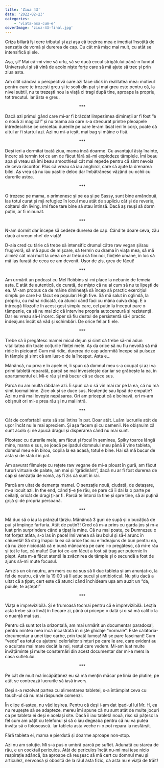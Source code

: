 ```yaml
---
title: 'Ziua 43'
date: '2022-02-23'
categories:
    - 'viata-asa-cum-e'
coverImage: 'ziua-43-final.jpg'
---
```


Criza biliară își cere tributul și azi așa că trezirea mea e imediat însoțită de senzația de vomă și durerea de cap. Cu cât mă mișc mai mult, cu atât se intensifică și ele.

Așa, și? Mai că-mi vine să urlu, să se ducă ecoul strigătului până-n fundul Universului și să vină de acolo niște forțe care să mă ajute să trec și prin ziua asta.

Am citit cândva o perspectivă care azi face click în realitatea mea: motivul pentru care te trezești greu și te scoli din pat și mai greu este pentru că, la nivel subtil, nu te trezești nou la viață ci tragi după tine, aproape la propriu, tot trecutul. Iar ăsta e greu.

<p style="text-align: center;">***</p>

Dacă azi primul gând care mi-ar fi brăzdat limpezimea dimineții ar fi fost “e o nouă zi magică!” și nu teama aia care s-a strecurat printre pleoapele întredeschise ce cercetau durerile pe care le-am lăsat ieri în corp, poate că altul ar fi startul azi. Azi nu mi-a ieșit, mai bag și mâine o fisă.

<p style="text-align: center;">***</p>

Deși ieri a dormitat toată ziua, mama încă doarme. Cu avantajul ăsta înainte, încerc să termin tot ce am de făcut fără să-mi explodeze tâmplele. Îmi beau apa și vreau să îmi beau smoothieul cât mai repede pentru că simt nevoia de ceva răcoritor. Plus că vreau să iau anghirol, care să ajute la drenarea bilei. Aș vrea să nu iau pastile deloc dar îmbătrânesc văzând cu ochii cu durerile astea.

<p style="text-align: center;">***</p>

O trezesc pe mama, o primenesc și pe ea și pe Sassy, sunt bine amândouă, las totul curat și mă refugiez în locul meu atât de supliciu cât și de reverie, colțarul din living. Îmi face tare bine să stau întinsă. Dacă aș reuși să dorm puțin, ar fi minunat.

<p style="text-align: center;">***</p>

N-am dormit dar începe să cedeze durerea de cap. Când te doare ceva, zău dacă ai vreun chef de viață!

D-aia cred cu tărie că trebe să intensific drumul către raw vegan și/sau frugivoră, să mă apuc de mișcare, să termin cu drama în viața mea, să mă aliniez cât mai mult la ceea ce ar trebui să fim noi, ființele umane, în loc să mă las furată de ceea ce am devenit. Ușor de zis, greu de făcut!

<p style="text-align: center;">***</p>

Am urmărit un podcast cu Mel Robbins și-mi place la nebunie de femeia asta. E atât de autentică, de curată, de mișto că nu ai cum să nu te lipești de ea. Mi-am propus ca de mâine dimineață să încep să practic exercițiul simplu pe care l-a făcut ea popular: High five. Să mă salut în oglindă, la propriu, cu mâna ridicată, ca atunci când faci cu mâna cuiva drag. E o întreagă filozofie în acest gest simplu care, cel puțin la început pare o tâmpenie, ca să nu mai zic că intervine propria autocenzură și rezistență. Dar eu vreau să-l încerc. Sper să fiu destul de persistentă să-l practic îndeajuns încât să văd și schimbări. De orice fel ar fi ele.

<p style="text-align: center;">***</p>

Trebe să îi pregătesc mamei micul dejun și simt că trebe să-mi adun vitalitatea din toate colțurile ființei mele. Aș da orice să nu fiu nevoită să mă ridic în picioare! Cum mă ridic, durerea de cap adormită începe să pulseze în tâmple și simt că am luat-o de la început. Asta e…

Mănâncă, nu prea e în apele ei, îi spun că domnul meu s-a ocupat și azi va primi tabletă reparată, parcă se mai înveselește dar iar se grăbește la ea, în apartamentul ei. Mi-e rău și mă bucur că se duce sus.

Parcă nu am multă răbdare azi. Îi spun că o să vin mai rar pe la ea, că nu mă simt tocmai bine. Zice ok și se duce sus. Neatenție sau lipsă de empatie? Azi nu mă mai lovește nepăsarea. Ori am priceput că e bolnavă, ori m-am obișnuit ori mi-e prea rău și nu mai intră.

<p style="text-align: center;">***</p>

Cât de confortabil este să stai întins în pat. Doar atât. Luăm lucrurile atât de ușor încât nu le mai apreciem. Și așa facem și cu oamenii. Ne obișnuim că sunt acolo și ne apucă dragul și disperarea când nu mai sunt.

Picotesc cu durerile mele, am făcut și focul în șemineu, Spiky toarce lângă mine, mama e sus, se joacă pe ipadul domnului meu până îi vine tableta, domnul meu e în birou, copila la ea acasă, totul e bine. Hai să mă bucur de asta și de statul în pat.

Am savurat filmulețe cu rețete raw vegane de mi-a plouat în gură, am făcut tururi virtuale de palate, am mai și “grădinărit”, dacă nu ar fi fost durerea de cap și senzația de vomă, aș fi zis că sunt în rai.

Parcă am uitat de demența mamei. O senzație nouă, ciudată, de detașare, m-a locuit azi. In the end, când ți-e ție rău, se pare că îi dai la o parte pe ceilalți, oricât de dragi ți-ar fi. Parcă te întorci la tine și spre tine, să ai puțină grijă și de propria persoană.

<p style="text-align: center;">***</p>

Mă duc să o iau la prânzul târziu. Mănâncă 3 guri de supă și o bucățică de pui și împinge farfuria. Atât de puțin?! Cred că m-a prins cu garda jos și m-a luat prin surprindere când a țipat la mine. Că nu mai poate, ce Dumnezeu o tot forțez atâta, s-o las în pace! Îmi venea să iau bolul și să-l arunc în chiuvetă! Să strig înapoi la ea că orice fac nu e îndeajuns de bun pentru ea, că nu zice niciodată că e bună mâncarea pe care i-o pregătesc, că mi-e rău și tot le fac, că multe! Dar tot ce-am făcut a fost să trag aer puternic în piept. Asta m-a făcut atentă la zvâcnirea de tâmple și o secundă a fost de ajuns să-mi mute focusul.

Am zis un ok neutru, am mers cu ea sus să îi duc tableta și am anunțat-o, la fel de neutru, că vin la 19:00 să îi aduc sucul și antibioticul. Nu știu dacă a uitat că a țipat, cert este că atunci când închideam ușa am auzit un “da, puiule, te aștept!”

<p style="text-align: center;">***</p>

Viața e imprevizibilă. Și e frumoasă tocmai pentru că e imprevizibilă. Lecția asta trebe să o învăț în fiecare zi, până oi pricepe o dată și o să mă calific la o nuanță mai sus.

Pentru că sunt tot la orizontală, am mai urmărit un documentar paradoxal, pentru mintea mea încă încastrată în niște ghidaje “normale”. Este călătoria-documentar a unei tipe oarbe, prin toată lumea! Mi se pare fascinant! Cum “vede” ea totul cu ajutorul celorlaltor simțuri pe care le are, care evident au o acuitate mai mare decât la noi, restul care vedem. Mi-am luat multe învățăminte și multe consternări din acest documentar dar mi-a mers la casa sufletului.

<p style="text-align: center;">***</p>

Pe cât de mult mă încăpățânez eu să mă mențin măcar pe linia de plutire, pe atât se contrează lucrurile să iasă invers.

Deși s-a rezolvat partea cu alimentarea tabletei, s-a întâmplat ceva cu touch-ul că nu mai răspunde comenzi.

În clipe d-astea, nu văd ieșirea. Pentru că deși i-am dat ipad-ul lui Mr. H, ea nu reușește să se adapteze, mereu îmi spune că nu sunt atât de multe jocuri ca pe tableta ei deși e același site. Dacă îi iau tabletă nouă, risc să pățesc la fel cum am pățit cu telefonul și să o iau degeaba pentru că nu va putea învăța să o folosească. Iar tableta asta veche n-o pot repara la nesfârșit.

Fără tableta ei, mama e pierdută și doarme aproape non-stop.

Azi nu am soluție. Mi s-a pus o umbră parcă pe suflet. Adunată cu starea de rău, e un cocktail periculos. Atât de periculos încât nu-mi mai iese nicio respirație adâncă, ba aproape că reușesc să mă cert cu domnul meu și articulez, nervoasă și obosită de la răul ăsta fizic, că asta nu e viață de trăit!
